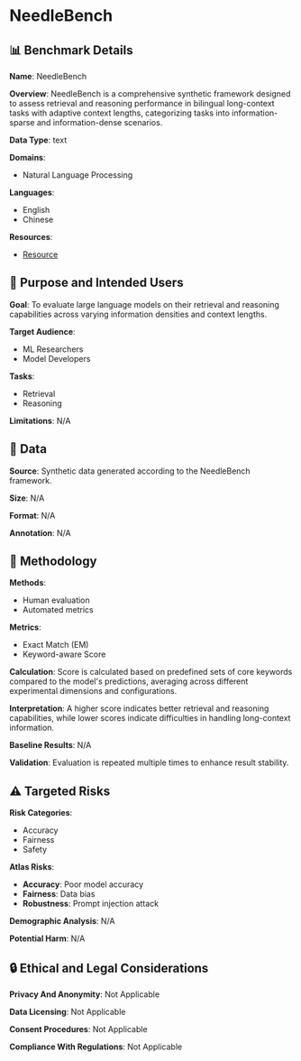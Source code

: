 # NeedleBench

## 📊 Benchmark Details

**Name**: NeedleBench

**Overview**: NeedleBench is a comprehensive synthetic framework designed to assess retrieval and reasoning performance in bilingual long-context tasks with adaptive context lengths, categorizing tasks into information-sparse and information-dense scenarios.

**Data Type**: text

**Domains**:
- Natural Language Processing

**Languages**:
- English
- Chinese

**Resources**:
- [Resource](https://openreview.net/forum?id=cEvmIKsRw0)

## 🎯 Purpose and Intended Users

**Goal**: To evaluate large language models on their retrieval and reasoning capabilities across varying information densities and context lengths.

**Target Audience**:
- ML Researchers
- Model Developers

**Tasks**:
- Retrieval
- Reasoning

**Limitations**: N/A

## 💾 Data

**Source**: Synthetic data generated according to the NeedleBench framework.

**Size**: N/A

**Format**: N/A

**Annotation**: N/A

## 🔬 Methodology

**Methods**:
- Human evaluation
- Automated metrics

**Metrics**:
- Exact Match (EM)
- Keyword-aware Score

**Calculation**: Score is calculated based on predefined sets of core keywords compared to the model's predictions, averaging across different experimental dimensions and configurations.

**Interpretation**: A higher score indicates better retrieval and reasoning capabilities, while lower scores indicate difficulties in handling long-context information.

**Baseline Results**: N/A

**Validation**: Evaluation is repeated multiple times to enhance result stability.

## ⚠️ Targeted Risks

**Risk Categories**:
- Accuracy
- Fairness
- Safety

**Atlas Risks**:
- **Accuracy**: Poor model accuracy
- **Fairness**: Data bias
- **Robustness**: Prompt injection attack

**Demographic Analysis**: N/A

**Potential Harm**: N/A

## 🔒 Ethical and Legal Considerations

**Privacy And Anonymity**: Not Applicable

**Data Licensing**: Not Applicable

**Consent Procedures**: Not Applicable

**Compliance With Regulations**: Not Applicable
